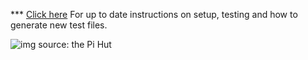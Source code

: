 *** [Click here](https://docs.google.com/document/d/1GM8eEl8pgx8UD4iG54ALqPz9Uq8WGPxw0VaGlemdktM/) For up to date instructions on setup, testing and how to generate new test files.


![img source: the Pi Hut](http://cdn.shopify.com/s/files/1/0176/3274/products/raspberry-pi-3-model-b-raspberry-pi-sc0073-14879273058366.jpg?v=1646249774
)


